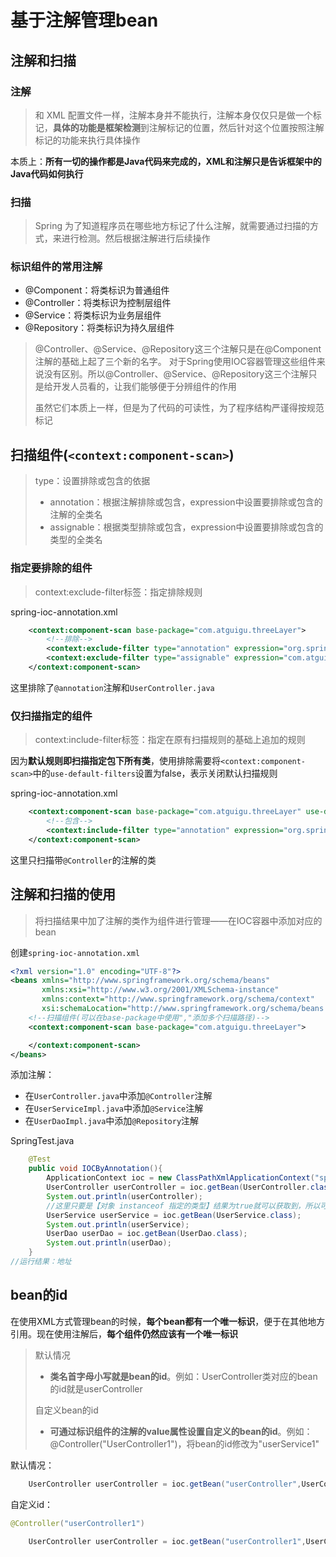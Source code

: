 # 基于注解管理bean

## 注解和扫描

### 注解

> 和 XML 配置文件一样，注解本身并不能执行，注解本身仅仅只是做一个标记，**具体的功能是框架检测**到注解标记的位置，然后针对这个位置按照注解标记的功能来执行具体操作

本质上：**所有一切的操作都是Java代码来完成的，XML和注解只是告诉框架中的Java代码如何执行**

### 扫描

> Spring 为了知道程序员在哪些地方标记了什么注解，就需要通过扫描的方式，来进行检测。然后根据注解进行后续操作

### 标识组件的常用注解

- @Component：将类标识为普通组件
- @Controller：将类标识为控制层组件
- @Service：将类标识为业务层组件
- @Repository：将类标识为持久层组件

> @Controller、@Service、@Repository这三个注解只是在@Component注解的基础上起了三个新的名字。 对于Spring使用IOC容器管理这些组件来说没有区别。所以@Controller、@Service、@Repository这三个注解只是给开发人员看的，让我们能够便于分辨组件的作用
>
> 虽然它们本质上一样，但是为了代码的可读性，为了程序结构严谨得按规范标记

## 扫描组件(`<context:component-scan>`)

> type：设置排除或包含的依据
>
> - annotation：根据注解排除或包含，expression中设置要排除或包含的注解的全类名
> - assignable：根据类型排除或包含，expression中设置要排除或包含的类型的全类名

### 指定要排除的组件

> context:exclude-filter标签：指定排除规则

spring-ioc-annotation.xml

```xml
    <context:component-scan base-package="com.atguigu.threeLayer">
        <!--排除-->
        <context:exclude-filter type="annotation" expression="org.springframework.stereotype.Controller"/>
        <context:exclude-filter type="assignable" expression="com.atguigu.threeLayer.controller.UserController"/>
    </context:component-scan>
```

这里排除了`@annotation`注解和`UserController.java`

### 仅扫描指定的组件

> context:include-filter标签：指定在原有扫描规则的基础上追加的规则

因为**默认规则即扫描指定包下所有类**，使用排除需要将`<context:component-scan>`中的`use-default-filters`设置为false，表示关闭默认扫描规则

spring-ioc-annotation.xml

```xml
    <context:component-scan base-package="com.atguigu.threeLayer" use-default-filters="false">
        <!--包含-->
        <context:include-filter type="annotation" expression="org.springframework.stereotype.Controller"/>
    </context:component-scan>
```

这里只扫描带`@Controller`的注解的类

## 注解和扫描的使用

> 将扫描结果中加了注解的类作为组件进行管理——在IOC容器中添加对应的bean

创建`spring-ioc-annotation.xml`

```xml
<?xml version="1.0" encoding="UTF-8"?>
<beans xmlns="http://www.springframework.org/schema/beans"
       xmlns:xsi="http://www.w3.org/2001/XMLSchema-instance"
       xmlns:context="http://www.springframework.org/schema/context"
       xsi:schemaLocation="http://www.springframework.org/schema/beans http://www.springframework.org/schema/beans/spring-beans.xsd http://www.springframework.org/schema/context https://www.springframework.org/schema/context/spring-context.xsd">
    <!--扫描组件(可以在base-package中使用","添加多个扫描路径)-->
    <context:component-scan base-package="com.atguigu.threeLayer">

    </context:component-scan>
</beans>
```

添加注解：

- 在`UserController.java`中添加`@Controller`注解
- 在`UserServiceImpl.java`中添加`@Service`注解
- 在`UserDaoImpl.java`中添加`@Repository`注解

SpringTest.java

```java
    @Test
    public void IOCByAnnotation(){
        ApplicationContext ioc = new ClassPathXmlApplicationContext("spring-ioc-annotation.xml");
        UserController userController = ioc.getBean(UserController.class);
        System.out.println(userController);
        //这里只要是【对象 instanceof 指定的类型】结果为true就可以获取到，所以可以自动获取到UserService有@Service注解的实现类UserServiceImpl的bean来实现多态
        UserService userService = ioc.getBean(UserService.class);
        System.out.println(userService);
        UserDao userDao = ioc.getBean(UserDao.class);
        System.out.println(userDao);
    }
//运行结果：地址
```

## bean的id

在使用XML方式管理bean的时候，**每个bean都有一个唯一标识**，便于在其他地方引用。现在使用注解后，**每个组件仍然应该有一个唯一标识**

> 默认情况
>
> - **类名首字母小写就是bean的id**。例如：UserController类对应的bean的id就是userController
>
> 自定义bean的id
>
> - **可通过标识组件的注解的value属性设置自定义的bean的id**。例如：@Controller("UserController1")，将bean的id修改为"userService1"

默认情况：

```java
    UserController userController = ioc.getBean("userController",UserController.class);
```

自定义id：

```java
@Controller("userController1")
```

```java
	UserController userController = ioc.getBean("userController1",UserController.class);
```


